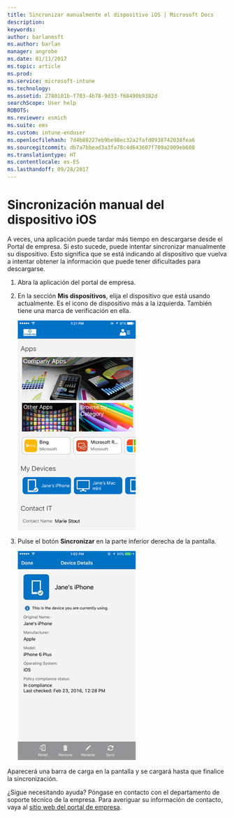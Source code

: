 ```yaml
---
title: Sincronizar manualmente el dispositivo iOS | Microsoft Docs
description: 
keywords: 
author: barlanmsft
ms.author: barlan
manager: angrobe
ms.date: 01/11/2017
ms.topic: article
ms.prod: 
ms.service: microsoft-intune
ms.technology: 
ms.assetid: 2780101b-f703-4b78-9d33-f68490b9382d
searchScope: User help
ROBOTS: 
ms.reviewer: esmich
ms.suite: ems
ms.custom: intune-enduser
ms.openlocfilehash: 7d4b80227eb9be98ec32a2fafd0938742038fea6
ms.sourcegitcommit: db7a7bbead3a3fa78c4d643607f709a2909eb608
ms.translationtype: HT
ms.contentlocale: es-ES
ms.lasthandoff: 09/28/2017
---
```

# <a name="sync-your-ios-device-manually"></a>Sincronización manual del dispositivo iOS

A veces, una aplicación puede tardar más tiempo en descargarse desde el Portal de empresa. Si esto sucede, puede intentar sincronizar manualmente su dispositivo. Esto significa que se está indicando al dispositivo que vuelva a intentar obtener la información que puede tener dificultades para descargarse.

1. Abra la aplicación del portal de empresa.

2. En la sección **Mis dispositivos**, elija el dispositivo que está usando actualmente. Es el icono de dispositivo más a la izquierda. También tiene una marca de verificación en ella.

    ![Pantalla del dispositivo con la sección Mis dispositivos](./media/ios-sync-1-comp-portal-apps.png)

3. Pulse el botón **Sincronizar** en la parte inferior derecha de la pantalla.

    ![Detalles del dispositivo con el botón Sincronizar](./media/ios-sync-2-sync-button.png)

Aparecerá una barra de carga en la pantalla y se cargará hasta que finalice la sincronización.

¿Sigue necesitando ayuda? Póngase en contacto con el departamento de soporte técnico de la empresa. Para averiguar su información de contacto, vaya al [sitio web del portal de empresa](https://portal.manage.microsoft.com).
